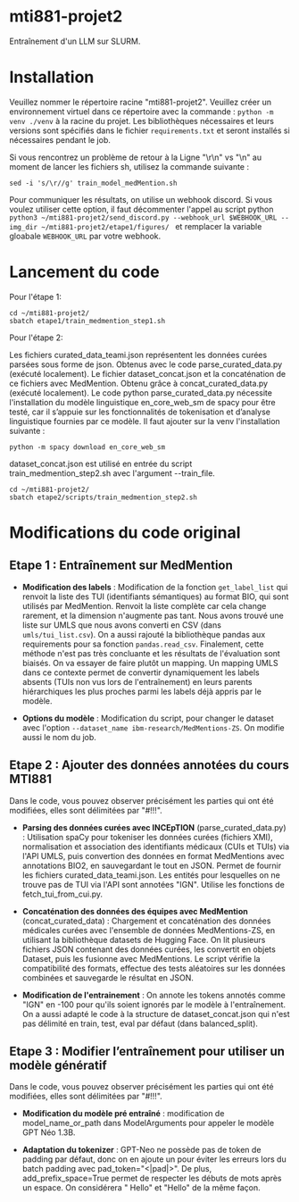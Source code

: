# mti881-projet2

Entraînement d'un LLM sur SLURM. 



# Installation 

Veuillez nommer le répertoire racine "mti881-projet2".
Veuillez créer un environnement virtuel dans ce répertoire avec la commande : `python -m venv ./venv` à la racine du projet. Les bibliothèques nécessaires et leurs versions sont spécifiés dans le fichier `requirements.txt` et seront installés si nécessaires pendant le job. 

Si vous rencontrez un problème de retour à la Ligne "\r\n" vs "\n" au moment de lancer les fichiers sh, utilisez la commande suivante : 
```{bash}
sed -i 's/\r//g' train_model_medMention.sh
```

Pour communiquer les résultats, on utilise un webhook discord. Si vous voulez utiliser cette option, il faut décommenter l'appel au script python `python3 ~/mti881-projet2/send_discord.py --webhook_url $WEBHOOK_URL --img_dir ~/mti881-projet2/etape1/figures/ ` et remplacer la variable gloabale `WEBHOOK_URL` par votre webhook. 

# Lancement du code 

Pour l'étape 1: 

```{bash}
cd ~/mti881-projet2/
sbatch etape1/train_medmention_step1.sh
```

Pour l'étape 2: 

Les fichiers curated_data_teami.json représentent les données curées parsées sous forme de json. Obtenus avec le code parse_curated_data.py (exécuté localement).
Le fichier dataset_concat.json et la concaténation de ce fichiers avec MedMention. Obtenu grâce à concat_curated_data.py (exécuté localement).
Le code python parse_curated_data.py nécessite l'installation du modèle linguistique en_core_web_sm de spacy pour être testé, car il s’appuie sur les fonctionnalités de tokenisation et d’analyse linguistique fournies par ce modèle. Il faut ajouter sur la venv l'installation suivante : 

```{bash}
python -m spacy download en_core_web_sm
```

dataset_concat.json est utilisé en entrée du script train_medmention_step2.sh avec l'argument --train_file.

```{bash}
cd ~/mti881-projet2/
sbatch etape2/scripts/train_medmention_step2.sh
```




#  Modifications du code original

## Etape 1 : Entraînement sur MedMention 



- **Modification des labels** : Modification de la fonction `get_label_list` qui renvoit la liste des TUI (identifiants sémantiques) au format BIO, qui sont utilisés par MedMention. Renvoit la liste complète car cela change rarement, et la dimension n'augmente pas tant. Nous avons trouvé une liste sur UMLS que nous avons converti en CSV (dans `umls/tui_list.csv`). On a aussi rajouté la bibliothèque pandas aux requirements pour sa fonction `pandas.read_csv`. Finalement, cette méthode n'est pas très concluante et les résultats de l'évaluation sont biaisés. On va essayer de faire plutôt un mapping. Un mapping UMLS dans ce contexte permet de convertir dynamiquement les labels absents (TUIs non vus lors de l'entraînement) en leurs parents hiérarchiques les plus proches parmi les labels déjà appris par le modèle. 

- **Options du modèle** : Modification du script, pour changer le dataset avec l'option `--dataset_name ibm-research/MedMentions-ZS`. On modifie aussi le nom du job.



## Etape 2 : Ajouter des données annotées du cours MTI881

Dans le code, vous pouvez observer précisément les parties qui ont été modifiées, elles sont délimitées par "#!!!".

- **Parsing des données curées avec INCEpTION** (parse_curated_data.py) : Utilisation spaCy pour tokeniser les données curées (fichiers XMI), normalisation et association des identifiants médicaux (CUIs et TUIs) via l'API UMLS, puis convertion des données en format MedMentions avec annotations BIO2, en sauvegardant le tout en JSON. Permet de fournir les fichiers curated_data_teami.json. Les entités pour lesquelles on ne trouve pas de TUI via l'API sont annotées "IGN". Utilise les fonctions de fetch_tui_from_cui.py.
  
- **Concaténation des données des équipes avec MedMention** (concat_curated_data) : Chargement et concaténation des données médicales curées avec l'ensemble de données MedMentions-ZS, en utilisant la bibliothèque datasets de Hugging Face. On lit plusieurs fichiers JSON contenant des données curées, les convertit en objets Dataset, puis les fusionne avec MedMentions. Le script vérifie la compatibilité des formats, effectue des tests aléatoires sur les données combinées et sauvegarde le résultat en JSON.

- **Modification de l'entrainement** : On annote les tokens annotés comme "IGN" en -100 pour qu'ils soient ignorés par le modèle à l'entraînement. On a aussi adapté le code à la structure de dataset_concat.json qui n'est pas délimité en train, test, eval par défaut (dans balanced_split).



## Etape 3 : Modifier l’entraînement pour utiliser un modèle génératif

Dans le code, vous pouvez observer précisément les parties qui ont été modifiées, elles sont délimitées par "#!!!".

- **Modification du modèle pré entraîné** : modification de model_name_or_path dans ModelArguments pour appeler le modèle GPT Néo 1.3B.
  
- **Adaptation du tokenizer** : GPT-Neo ne possède pas de token de padding par défaut, donc on en ajoute un pour éviter les erreurs lors du batch padding avec pad_token="<|pad|>". De plus, add_prefix_space=True permet de respecter les débuts de mots après un espace. On considérera " Hello" et "Hello" de la même façon. 



